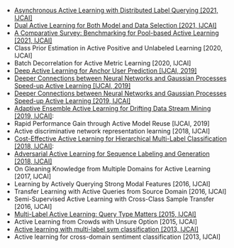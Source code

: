 - [Asynchronous Active Learning with Distributed Label Querying [2021, IJCAI]](https://www.ijcai.org/proceedings/2021/0354.pdf)
- [Dual Active Learning for Both Model and Data Selection [2021, IJCAI]](https://www.ijcai.org/proceedings/2021/0420.pdf)
- [A Comparative Survey: Benchmarking for Pool-based Active Learning [2021, IJCAI]](https://www.ijcai.org/proceedings/2021/0634.pdf)
- Class Prior Estimation in Active Positive and Unlabeled Learning [2020, IJCAI]
- Batch Decorrelation for Active Metric Learning [2020, IJCAI]
- [Deep Active Learning for Anchor User Prediction [IJCAI, 2019]](https://arxiv.org/abs/1906.07318)
- [Deeper Connections between Neural Networks and Gaussian Processes Speed-up Active Learning [IJCAI, 2019]](https://arxiv.org/abs/1902.10350)
- [Deeper Connections between Neural Networks and Gaussian Processes Speed-up Active Learning [2019, IJCAI]](https://arxiv.org/abs/1902.10350)
- [Adaptive Ensemble Active Learning for Drifting Data Stream Mining [2019, IJCAI]](https://pdfs.semanticscholar.org/0a52/d3d3108b2a67ac7de2ab9de6275234b246d1.pdf):
- Rapid Performance Gain through Active Model Reuse [IJCAI, 2019]
- Active discriminative network representation learning [2018, IJCAI]
- [Cost-Effective Active Learning for Hierarchical Multi-Label Classification [2018, IJCAI]](https://pdfs.semanticscholar.org/e7cf/fc7941957e8b1f790b9c106edf3fd892ad20.pdf):
- [Adversarial Active Learning for Sequence Labeling and Generation [2018, IJCAI]](https://www.ijcai.org/proceedings/2018/0558.pdf)
- On Gleaning Knowledge from Multiple Domains for Active Learning [2017, IJCAI]
- Learning by Actively Querying Strong Modal Features [2016, IJCAI]
- Transfer Learning with Active Queries from Source Domain [2016, IJCAI]
- Semi-Supervised Active Learning with Cross-Class Sample Transfer [2016, IJCAI]
- [Multi-Label Active Learning: Query Type Matters [2015, IJCAI]](https://www.aaai.org/ocs/index.php/IJCAI/IJCAI15/paper/viewPaper/10995)
- Active Learning from Crowds with Unsure Option [2015, IJCAI]
- [Active learning with multi-label svm classification [2013, IJCAI]](https://www.aaai.org/ocs/index.php/IJCAI/IJCAI13/paper/viewPaper/6509)
- Active learning for cross-domain sentiment classification [2013, IJCAI]









